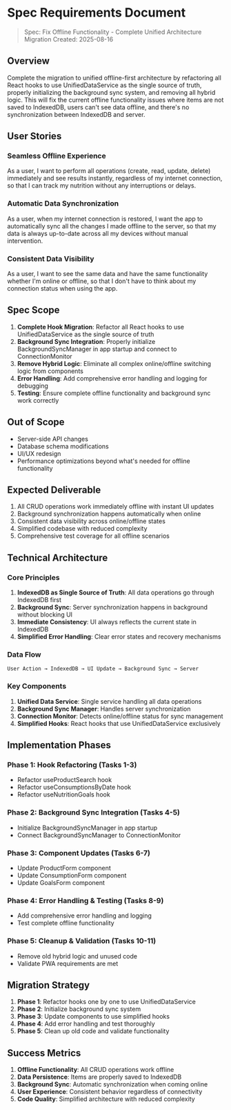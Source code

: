 # Spec Requirements Document

> Spec: Fix Offline Functionality - Complete Unified Architecture Migration
> Created: 2025-08-16

## Overview

Complete the migration to unified offline-first architecture by refactoring all React hooks to use UnifiedDataService as the single source of truth, properly initializing the background sync system, and removing all hybrid logic. This will fix the current offline functionality issues where items are not saved to IndexedDB, users can't see data offline, and there's no synchronization between IndexedDB and server.

## User Stories

### Seamless Offline Experience

As a user, I want to perform all operations (create, read, update, delete) immediately and see results instantly, regardless of my internet connection, so that I can track my nutrition without any interruptions or delays.

### Automatic Data Synchronization

As a user, when my internet connection is restored, I want the app to automatically sync all the changes I made offline to the server, so that my data is always up-to-date across all my devices without manual intervention.

### Consistent Data Visibility

As a user, I want to see the same data and have the same functionality whether I'm online or offline, so that I don't have to think about my connection status when using the app.

## Spec Scope

1. **Complete Hook Migration**: Refactor all React hooks to use UnifiedDataService as the single source of truth
2. **Background Sync Integration**: Properly initialize BackgroundSyncManager in app startup and connect to ConnectionMonitor
3. **Remove Hybrid Logic**: Eliminate all complex online/offline switching logic from components
4. **Error Handling**: Add comprehensive error handling and logging for debugging
5. **Testing**: Ensure complete offline functionality and background sync work correctly

## Out of Scope

- Server-side API changes
- Database schema modifications
- UI/UX redesign
- Performance optimizations beyond what's needed for offline functionality

## Expected Deliverable

1. All CRUD operations work immediately offline with instant UI updates
2. Background synchronization happens automatically when online
3. Consistent data visibility across online/offline states
4. Simplified codebase with reduced complexity
5. Comprehensive test coverage for all offline scenarios

## Technical Architecture

### Core Principles

1. **IndexedDB as Single Source of Truth**: All data operations go through IndexedDB first
2. **Background Sync**: Server synchronization happens in background without blocking UI
3. **Immediate Consistency**: UI always reflects the current state in IndexedDB
4. **Simplified Error Handling**: Clear error states and recovery mechanisms

### Data Flow

```
User Action → IndexedDB → UI Update → Background Sync → Server
```

### Key Components

1. **Unified Data Service**: Single service handling all data operations
2. **Background Sync Manager**: Handles server synchronization
3. **Connection Monitor**: Detects online/offline status for sync management
4. **Simplified Hooks**: React hooks that use UnifiedDataService exclusively

## Implementation Phases

### Phase 1: Hook Refactoring (Tasks 1-3)

- Refactor useProductSearch hook
- Refactor useConsumptionsByDate hook
- Refactor useNutritionGoals hook

### Phase 2: Background Sync Integration (Tasks 4-5)

- Initialize BackgroundSyncManager in app startup
- Connect BackgroundSyncManager to ConnectionMonitor

### Phase 3: Component Updates (Tasks 6-7)

- Update ProductForm component
- Update ConsumptionForm component
- Update GoalsForm component

### Phase 4: Error Handling & Testing (Tasks 8-9)

- Add comprehensive error handling and logging
- Test complete offline functionality

### Phase 5: Cleanup & Validation (Tasks 10-11)

- Remove old hybrid logic and unused code
- Validate PWA requirements are met

## Migration Strategy

1. **Phase 1**: Refactor hooks one by one to use UnifiedDataService
2. **Phase 2**: Initialize background sync system
3. **Phase 3**: Update components to use simplified hooks
4. **Phase 4**: Add error handling and test thoroughly
5. **Phase 5**: Clean up old code and validate functionality

## Success Metrics

1. **Offline Functionality**: All CRUD operations work offline
2. **Data Persistence**: Items are properly saved to IndexedDB
3. **Background Sync**: Automatic synchronization when coming online
4. **User Experience**: Consistent behavior regardless of connectivity
5. **Code Quality**: Simplified architecture with reduced complexity
